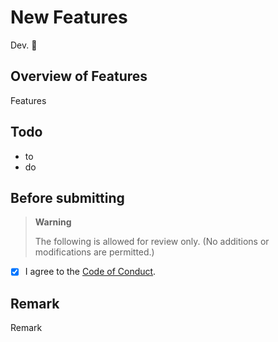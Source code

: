 # New Features

Dev. 🐧

## Overview of Features

Features

## Todo

- to
- do

## Before submitting

> **Warning**
>
> The following is allowed for review only. (No additions or modifications are permitted.)

- [x] I agree to the [Code of Conduct](https://github.com/iputapp/lounas/blob/develop/.github/CODE_OF_CONDUCT.md).

## Remark

Remark
